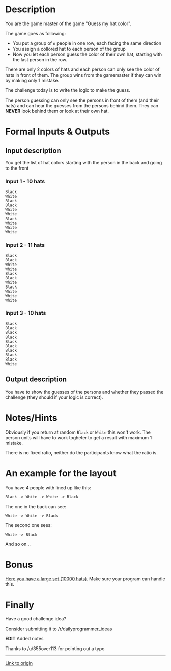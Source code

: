 # Description

You are the game master of the game "Guess my hat color".

The game goes as following:

- You put a group of `n` people in one row, each facing the same direction
- You assign a collored hat to each person of the group
- Now you let each person guess the color of their own hat, starting with the last person in the row.

There are only 2 colors of hats and each person can only see the color of hats in front of them.
The group wins from the gamemaster if they can win by making only 1 mistake.

The challenge today is to write the logic to make the guess.

The person guessing can only see the persons in front of them (and their hats) and can hear the guesses from the persons behind them. 
They can **NEVER** look behind them or look at their own hat.

# Formal Inputs & Outputs

## Input description

You get the list of hat colors starting with the person in the back and going to the front

### Input 1 - 10 hats

    Black
    White
    Black
    Black
    White
    White
    Black
    White
    White
    White

### Input 2 - 11 hats

    Black
    Black
    White
    White
    Black
    Black
    White
    Black
    White
    White
    White

### Input 3 - 10 hats

    Black
    Black
    Black
    Black
    Black
    Black
    Black
    Black
    Black
    White

## Output description

You have to show the guesses of the persons and whether they passed the challenge (they should if your logic is correct).

# Notes/Hints

Obviously if you return at random `Black` or `White` this won't work. The person units will have to work togheter to get a result with maximum 1 mistake.

There is no fixed ratio, neither do the participants know what the ratio is.

# An example for the layout

You have 4 people with lined up like this:

    Black -> White -> White -> Black

The one in the back can see:

    White -> White -> Black

The second one sees:

    White -> Black

And so on...

# Bonus

[Here you have a large set (10000 hats)](https://gist.github.com/fvandepitte/8ab2e2ab0e42e3d4c731). 
Make sure your program can handle this.

# Finally

Have a good challenge idea?

Consider submitting it to /r/dailyprogrammer_ideas

**EDIT** Added notes

Thanks to /u/355over113 for pointing out a typo

---

[Link to origin](https://www.reddit.com/r/dailyprogrammer/48l3u9)